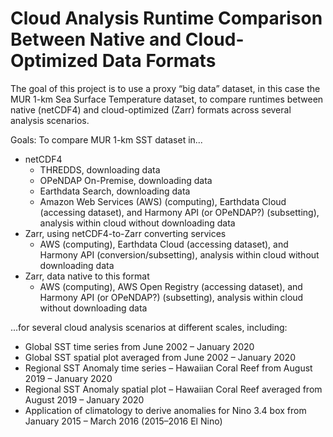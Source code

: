 # Cloud Analysis Runtime Comparison Between Native and Cloud-Optimized Data Formats

The goal of this project is to use a proxy “big data” dataset, in this case the MUR 1-km Sea Surface Temperature dataset, to compare runtimes between native (netCDF4) and cloud-optimized (Zarr) formats across several analysis scenarios.

Goals:
To compare MUR 1-km SST dataset in... 
- netCDF4
  - THREDDS, downloading data
  - OPeNDAP On-Premise, downloading data
  - Earthdata Search, downloading data
  - Amazon Web Services (AWS) (computing), Earthdata Cloud (accessing dataset), and Harmony API (or OPeNDAP?) (subsetting), analysis within cloud without downloading data
- Zarr, using netCDF4-to-Zarr converting services 
  - AWS (computing), Earthdata Cloud (accessing dataset), and Harmony API (conversion/subsetting), analysis within cloud without downloading data
- Zarr, data native to this format
  -  AWS (computing), AWS Open Registry (accessing dataset), and Harmony API (or OPeNDAP?) (subsetting), analysis within cloud without downloading data

...for several cloud analysis scenarios at different scales, including:
- Global SST time series from June 2002 – January 2020
- Global SST spatial plot averaged from June 2002 – January 2020
- Regional SST Anomaly time series – Hawaiian Coral Reef from August 2019 –
January 2020
- Regional SST Anomaly spatial plot – Hawaiian Coral Reef averaged from August
2019 – January 2020
- Application of climatology to derive anomalies for Nino 3.4 box from January 2015 –
March 2016 (2015–2016 El Nino)
